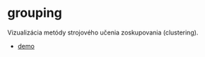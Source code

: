 # grouping

Vizualizácia metódy strojového učenia zoskupovania (clustering).

- [demo](https://igincan.github.io/grouping/)
